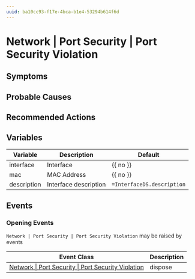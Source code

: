 ```yaml
---
uuid: ba10cc93-f17e-4bca-b1e4-53294b614f6d
---
```

# Network | Port Security | Port Security Violation

## Symptoms

## Probable Causes

## Recommended Actions

## Variables

Variable | Description | Default
--- | --- | ---
interface | Interface | {{ no }}
mac | MAC Address | {{ no }}
description | Interface description | `=InterfaceDS.description`

## Events

### Opening Events
`Network | Port Security | Port Security Violation` may be raised by events

Event Class | Description
--- | ---
[Network \| Port Security \| Port Security Violation](../../../event-classes/network/port-security/port-security-violation.md) | dispose
